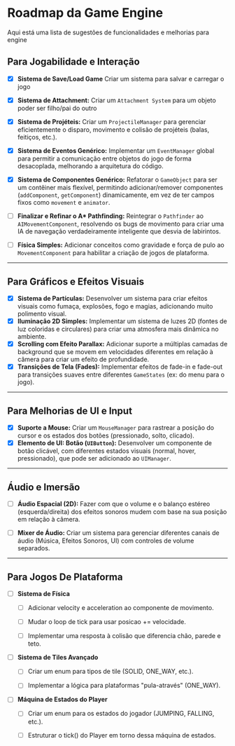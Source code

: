 # Roadmap da Game Engine

Aqui está uma lista de sugestões de funcionalidades e melhorias para  engine

## Para Jogabilidade e Interação


- [x] **Sistema de Save/Load Game** Criar um sistema para salvar e carregar o jogo
- [x] **Sistema de Attachment:** Criar um `Attachment System` para um objeto poder ser filho/pai do outro
- [x] **Sistema de Projéteis:** Criar um `ProjectileManager` para gerenciar eficientemente o disparo, movimento e colisão de projéteis (balas, feitiços, etc.).
- [x] **Sistema de Eventos Genérico:** Implementar um `EventManager` global para permitir a comunicação entre objetos do jogo de forma desacoplada, melhorando a arquitetura do código.
- [x] **Sistema de Componentes Genérico:** Refatorar o `GameObject` para ser um contêiner mais flexível, permitindo adicionar/remover componentes (`addComponent`, `getComponent`) dinamicamente, em vez de ter campos fixos como `movement` e `animator`.

- [ ] **Finalizar e Refinar o A\* Pathfinding:** Reintegrar o `Pathfinder` ao `AIMovementComponent`, resolvendo os bugs de movimento para criar uma IA de navegação verdadeiramente inteligente que desvia de labirintos.
- [ ] **Física Simples:** Adicionar conceitos como gravidade e força de pulo ao `MovementComponent` para habilitar a criação de jogos de plataforma.
---
## Para Gráficos e Efeitos Visuais

- [x] **Sistema de Partículas:** Desenvolver um sistema para criar efeitos visuais como fumaça, explosões, fogo e magias, adicionando muito polimento visual.
- [x] **Iluminação 2D Simples:** Implementar um sistema de luzes 2D (fontes de luz coloridas e circulares) para criar uma atmosfera mais dinâmica no ambiente.
- [x] **Scrolling com Efeito Parallax:** Adicionar suporte a múltiplas camadas de background que se movem em velocidades diferentes em relação à câmera para criar um efeito de profundidade.
- [x] **Transições de Tela (Fades):** Implementar efeitos de fade-in e fade-out para transições suaves entre diferentes `GameStates` (ex: do menu para o jogo).
---
## Para Melhorias de UI e Input

- [x] **Suporte a Mouse:** Criar um `MouseManager` para rastrear a posição do cursor e os estados dos botões (pressionado, solto, clicado).
- [x] **Elemento de UI: Botão (`UIButton`):** Desenvolver um componente de botão clicável, com diferentes estados visuais (normal, hover, pressionado), que pode ser adicionado ao `UIManager`.
----
## Áudio e Imersão

- [ ] **Áudio Espacial (2D):** Fazer com que o volume e o balanço estéreo (esquerda/direita) dos efeitos sonoros mudem com base na sua posição em relação à câmera.
- [ ] **Mixer de Áudio:** Criar um sistema para gerenciar diferentes canais de áudio (Música, Efeitos Sonoros, UI) com controles de volume separados.


----
## Para Jogos De Plataforma

- [ ] **Sistema de Física**

   - [ ] Adicionar velocity e acceleration ao componente de movimento.

   - [ ] Mudar o loop de tick para usar posicao += velocidade.

   - [ ] Implementar uma resposta à colisão que diferencia chão, parede e teto.

- [ ] **Sistema de Tiles Avançado**

   - [ ] Criar um enum para tipos de tile (SOLID, ONE_WAY, etc.).

   - [ ] Implementar a lógica para plataformas "pula-através" (ONE_WAY).

- [ ] **Máquina de Estados do Player**

   - [ ] Criar um enum para os estados do jogador (JUMPING, FALLING, etc.).

   - [ ] Estruturar o tick() do Player em torno dessa máquina de estados.